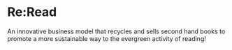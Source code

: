 # Re:Read
An innovative business model that recycles and sells second hand books to promote a more sustainable way to the evergreen activity of reading!
